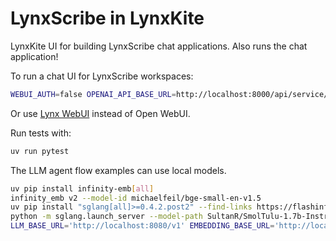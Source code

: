 # LynxScribe in LynxKite

LynxKite UI for building LynxScribe chat applications. Also runs the chat application!

To run a chat UI for LynxScribe workspaces:

```bash
WEBUI_AUTH=false OPENAI_API_BASE_URL=http://localhost:8000/api/service/lynxkite_lynxscribe uvx open-webui serve
```

Or use [Lynx WebUI](https://github.com/biggraph/lynx-webui/) instead of Open WebUI.

Run tests with:

```bash
uv run pytest
```

The LLM agent flow examples can use local models.

```bash
uv pip install infinity-emb[all]
infinity_emb v2 --model-id michaelfeil/bge-small-en-v1.5
uv pip install "sglang[all]>=0.4.2.post2" --find-links https://flashinfer.ai/whl/cu124/torch2.5/flashinfer/
python -m sglang.launch_server --model-path SultanR/SmolTulu-1.7b-Instruct --port 8080
LLM_BASE_URL='http://localhost:8080/v1' EMBEDDING_BASE_URL='http://localhost:7997/' lynxkite
```

